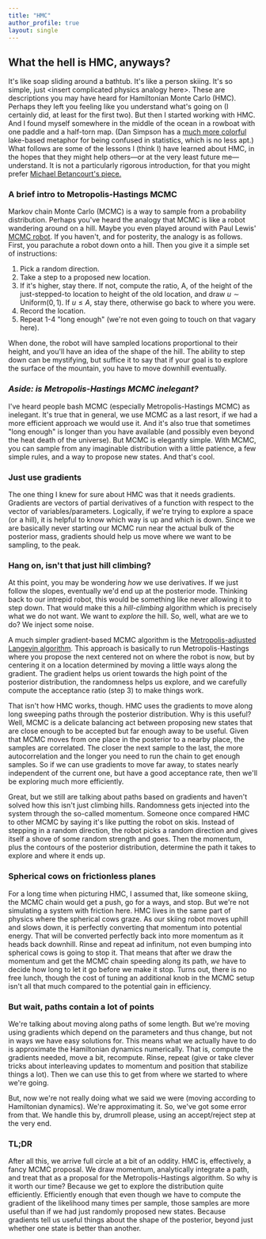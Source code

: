 ```yaml
---
title: "HMC"
author_profile: true
layout: single
---
```


## What the hell is HMC, anyways?

It's like soap sliding around a bathtub.
It's like a person skiing.
It's so simple, just \<insert complicated physics analogy here\>.
These are descriptions you may have heard for Hamiltonian Monte Carlo (HMC).
Perhaps they left you feeling like you understand what's going on (I certainly did, at least for the first two).
But then I started working with HMC.
And I found myself somewhere in the middle of the ocean in a rowboat with one paddle and a half-torn map.
(Dan Simpson has a [much more colorful](https://dansblog.netlify.app/posts/2021-10-11-n-sane-in-the-membrane/n-sane-in-the-membrane.html) lake-based metaphor for being confused in statistics, which is no less apt.)
What follows are some of the lessons I (think I) have learned about HMC, in the hopes that they might help others&mdash;or at the very least future me&mdash;understand.
It is not a particularly rigorous introduction, for that you might prefer [Michael Betancourt's piece.](https://arxiv.org/abs/1701.02434)

### A brief intro to Metropolis-Hastings MCMC
Markov chain Monte Carlo (MCMC) is a way to sample from a probability distribution.
Perhaps you've heard the analogy that MCMC is like a robot wandering around on a hill.
Maybe you even played around with Paul Lewis' [MCMC robot](https://phylogeny.uconn.edu/mcmc-robot/#).
If you haven't, and for posterity, the analogy is as follows.
First, you parachute a robot down onto a hill.
Then you give it a simple set of instructions:
  1. Pick a random direction.
  2. Take a step to a proposed new location.
  3. If it's higher, stay there. If not, compute the ratio, A, of the height of the just-stepped-to location to height of the old location, and draw $u \sim \text{Uniform}(0,1)$. If $u \leq A$, stay there, otherwise go back to where you were.
  4. Record the location.
  5. Repeat 1-4 "long enough" (we're not even going to touch on that vagary here).

When done, the robot will have sampled locations proportional to their height, and you'll have an idea of the shape of the hill.
The ability to step down can be mystifying, but suffice it to say that if your goal is to explore the surface of the mountain, you have to move downhill eventually.

### _Aside: is Metropolis-Hastings MCMC inelegant?_
I've heard people bash MCMC (especially Metropolis-Hastings MCMC) as inelegant.
It's true that in general, we use MCMC as a last resort, if we had a more efficient approach we would use it.
And it's also true that sometimes "long enough" is longer than you have available (and possibly even beyond the heat death of the universe).
But MCMC is elegantly simple.
With MCMC, you can sample from any imaginable distribution with a little patience, a few simple rules, and a way to propose new states.
And that's cool.

### Just use gradients
The one thing I knew for sure about HMC was that it needs gradients.
Gradients are vectors of partial derivatives of a function with respect to the vector of variables/parameters.
Logically, if we're trying to explore a space (or a hill), it is helpful to know which way is up and which is down.
Since we are basically never starting our MCMC run near the actual bulk of the posterior mass, gradients should help us move where we want to be sampling, to the peak.

### Hang on, isn't that just hill climbing?
At this point, you may be wondering *how* we use derivatives.
If we just follow the slopes, eventually we'd end up at the posterior mode.
Thinking back to our intrepid robot, this would be something like never allowing it to step down.
That would make this a *hill-climbing* algorithm which is precisely what we do not want.
We want to *explore* the hill.
So, well, what are we to do?
We inject some noise.

A much simpler gradient-based MCMC algorithm is the [Metropolis-adjusted Langevin algorithm](https://en.wikipedia.org/wiki/Metropolis-adjusted_Langevin_algorithm).
This approach is basically to run Metropolis-Hastings where you propose the next centered not on where the robot is now, but by centering it on a location determined by moving a little ways along the gradient.
The gradient helps us orient towards the high point of the posterior distribution, the randomness helps us explore, and we carefully compute the acceptance ratio (step 3) to make things work.

That isn't how HMC works, though.
HMC uses the gradients to move along long sweeping paths through the posterior distribution.
Why is this useful?
Well, MCMC is a delicate balancing act between proposing new states that are close enough to be accepted but far enough away to be useful.
Given that MCMC moves from one place in the posterior to a nearby place, the samples are correlated.
The closer the next sample to the last, the more autocorrelation and the longer you need to run the chain to get enough samples.
So if we can use gradients to move far away, to states nearly independent of the current one, but have a good acceptance rate, then we'll be exploring much more efficiently.

Great, but we still are talking about paths based on gradients and haven't solved how this isn't just climbing hills.
Randomness gets injected into the system through the so-called momentum.
Someone once compared HMC to other MCMC by saying it's like putting the robot on skis.
Instead of stepping in a random direction, the robot picks a random direction and gives itself a shove of some random strength and goes.
Then the momentum, plus the contours of the posterior distribution, determine the path it takes to explore and where it ends up.

### Spherical cows on frictionless planes
For a long time when picturing HMC, I assumed that, like someone skiing, the MCMC chain would get a push, go for a ways, and stop.
But we're not simulating a system with friction here.
HMC lives in the same part of physics where the spherical cows graze.
As our skiing robot moves uphill and slows down, it is perfectly converting that momentum into potential energy.
That will be converted perfectly back into more momentum as it heads back downhill.
Rinse and repeat ad infinitum, not even bumping into spherical cows is going to stop it.
That means that after we draw the momentum and get the MCMC chain speeding along its path, *we* have to decide how long to let it go before we make it stop.
Turns out, there is no free lunch, though the cost of tuning an additional knob in the MCMC setup isn't all that much compared to the potential gain in efficiency.


### But wait, paths contain a lot of points
We're talking about moving along paths of some length.
But we're moving using gradients which depend on the parameters and thus change, but not in ways we have easy solutions for.
This means what we actually have to do is approximate the Hamiltonian dynamics numerically.
That is, compute the gradients needed, move a bit, recompute.
Rinse, repeat (give or take clever tricks about interleaving updates to momentum and position that stabilize things a lot).
Then we can use this to get from where we started to where we're going.

But, now we're not really doing what we said we were (moving according to Hamiltonian dynamics).
We're approximating it.
So, we've got some error from that.
We handle this by, drumroll please, using an accept/reject step at the very end.

### TL;DR
After all this, we arrive full circle at a bit of an oddity.
HMC is, effectively, a fancy MCMC proposal.
We draw momentum, analytically integrate a path, and treat that as a proposal for the Metropolis-Hastings algorithm.
So why is it worth our time?
Because we get to explore the distribution quite efficiently.
Efficiently enough that even though we have to compute the gradient of the likelihood many times per sample, those samples are more useful than if we had just randomly proposed new states.
Because gradients tell us useful things about the shape of the posterior, beyond just whether one state is better than another.
